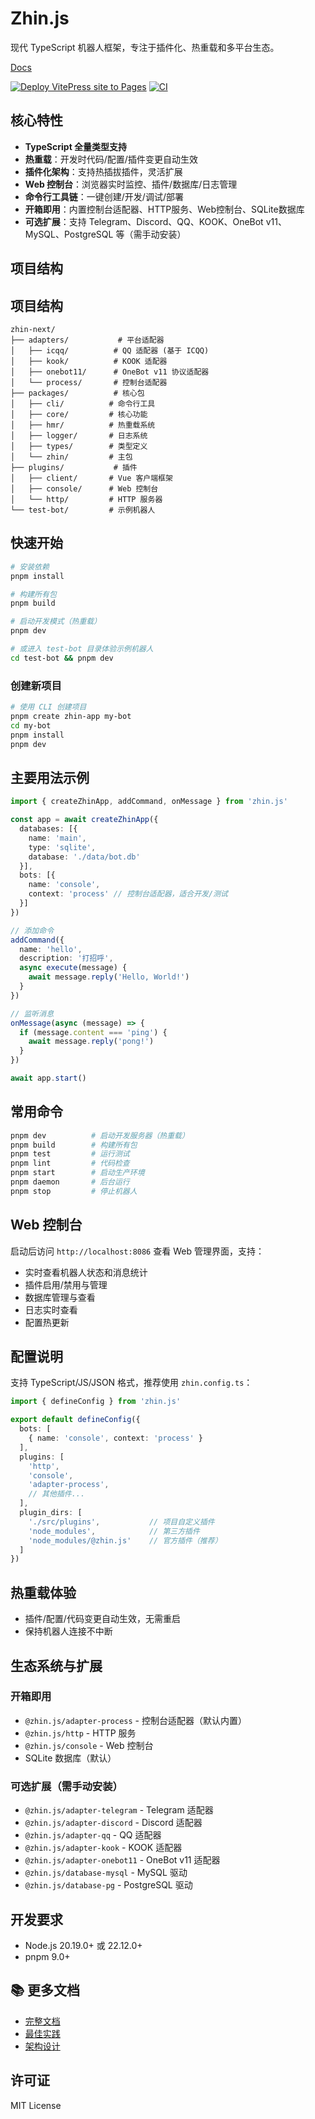 
# Zhin.js

现代 TypeScript 机器人框架，专注于插件化、热重载和多平台生态。

[Docs](https://docs.zhin.dev)

[![Deploy VitePress site to Pages](https://github.com/zhinjs/zhin/actions/workflows/deploy-docs.yml/badge.svg)](https://github.com/zhinjs/zhin/actions/workflows/deploy-docs.yml)  [![CI](https://github.com/zhinjs/zhin/actions/workflows/ci.yml/badge.svg)](https://github.com/zhinjs/zhin/actions/workflows/ci.yml)
## 核心特性

- **TypeScript 全量类型支持**
- **热重载**：开发时代码/配置/插件变更自动生效
- **插件化架构**：支持热插拔插件，灵活扩展
- **Web 控制台**：浏览器实时监控、插件/数据库/日志管理
- **命令行工具链**：一键创建/开发/调试/部署
- **开箱即用**：内置控制台适配器、HTTP服务、Web控制台、SQLite数据库
- **可选扩展**：支持 Telegram、Discord、QQ、KOOK、OneBot v11、MySQL、PostgreSQL 等（需手动安装）

## 项目结构

## 项目结构

```
zhin-next/
├── adapters/           # 平台适配器
│   ├── icqq/          # QQ 适配器 (基于 ICQQ)
│   ├── kook/          # KOOK 适配器
│   ├── onebot11/      # OneBot v11 协议适配器
│   └── process/       # 控制台适配器
├── packages/          # 核心包
│   ├── cli/          # 命令行工具
│   ├── core/         # 核心功能
│   ├── hmr/          # 热重载系统
│   ├── logger/       # 日志系统
│   ├── types/        # 类型定义
│   └── zhin/         # 主包
├── plugins/           # 插件
│   ├── client/       # Vue 客户端框架
│   ├── console/      # Web 控制台
│   └── http/         # HTTP 服务器
└── test-bot/         # 示例机器人
```


## 快速开始

```bash
# 安装依赖
pnpm install

# 构建所有包
pnpm build

# 启动开发模式（热重载）
pnpm dev

# 或进入 test-bot 目录体验示例机器人
cd test-bot && pnpm dev
```


### 创建新项目

```bash
# 使用 CLI 创建项目
pnpm create zhin-app my-bot
cd my-bot
pnpm install
pnpm dev
```


## 主要用法示例

```typescript
import { createZhinApp, addCommand, onMessage } from 'zhin.js'

const app = await createZhinApp({
  databases: [{
    name: 'main',
    type: 'sqlite',
    database: './data/bot.db'
  }],
  bots: [{
    name: 'console',
    context: 'process' // 控制台适配器，适合开发/测试
  }]
})

// 添加命令
addCommand({
  name: 'hello',
  description: '打招呼',
  async execute(message) {
    await message.reply('Hello, World!')
  }
})

// 监听消息
onMessage(async (message) => {
  if (message.content === 'ping') {
    await message.reply('pong!')
  }
})

await app.start()
```


## 常用命令

```bash
pnpm dev          # 启动开发服务器（热重载）
pnpm build        # 构建所有包
pnpm test         # 运行测试
pnpm lint         # 代码检查
pnpm start        # 启动生产环境
pnpm daemon       # 后台运行
pnpm stop         # 停止机器人
```


## Web 控制台

启动后访问 `http://localhost:8086` 查看 Web 管理界面，支持：

- 实时查看机器人状态和消息统计
- 插件启用/禁用与管理
- 数据库管理与查看
- 日志实时查看
- 配置热更新


## 配置说明

支持 TypeScript/JS/JSON 格式，推荐使用 `zhin.config.ts`：

```typescript
import { defineConfig } from 'zhin.js'

export default defineConfig({
  bots: [
    { name: 'console', context: 'process' }
  ],
  plugins: [
    'http',
    'console',
    'adapter-process',
    // 其他插件...
  ],
  plugin_dirs: [
    './src/plugins',           // 项目自定义插件
    'node_modules',            // 第三方插件
    'node_modules/@zhin.js'    // 官方插件（推荐）
  ]
})
```


## 热重载体验

- 插件/配置/代码变更自动生效，无需重启
- 保持机器人连接不中断


## 生态系统与扩展

### 开箱即用
- `@zhin.js/adapter-process` - 控制台适配器（默认内置）
- `@zhin.js/http` - HTTP 服务
- `@zhin.js/console` - Web 控制台
- SQLite 数据库（默认）

### 可选扩展（需手动安装）
- `@zhin.js/adapter-telegram` - Telegram 适配器
- `@zhin.js/adapter-discord` - Discord 适配器
- `@zhin.js/adapter-qq` - QQ 适配器
- `@zhin.js/adapter-kook` - KOOK 适配器
- `@zhin.js/adapter-onebot11` - OneBot v11 适配器
- `@zhin.js/database-mysql` - MySQL 驱动
- `@zhin.js/database-pg` - PostgreSQL 驱动


## 开发要求
- Node.js 20.19.0+ 或 22.12.0+
- pnpm 9.0+


## 📚 更多文档
- [完整文档](./docs/)
- [最佳实践](./docs/guide/best-practices.md)
- [架构设计](./docs/guide/architecture.md)

## 许可证
MIT License
